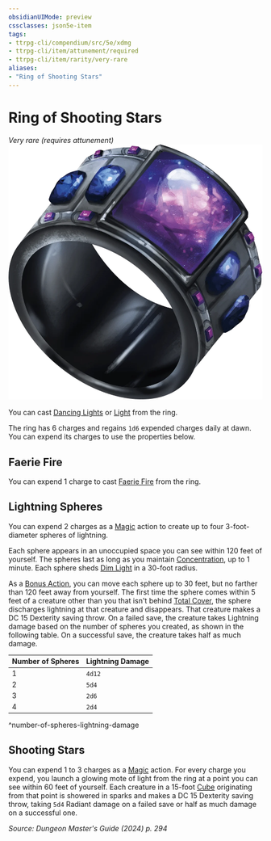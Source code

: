 ```yaml
---
obsidianUIMode: preview
cssclasses: json5e-item
tags:
- ttrpg-cli/compendium/src/5e/xdmg
- ttrpg-cli/item/attunement/required
- ttrpg-cli/item/rarity/very-rare
aliases: 
- "Ring of Shooting Stars"
---
```

# Ring of Shooting Stars
*Very rare (requires attunement)*  
![](Misc%20Files/CLI/compendium/items/img/ring-of-shooting-stars.webp#right)


You can cast [Dancing Lights](Misc%20Files/CLI/compendium/spells/dancing-lights-xphb.md) or [Light](Misc%20Files/CLI/compendium/spells/light-xphb.md) from the ring.

The ring has 6 charges and regains `1d6` expended charges daily at dawn. You can expend its charges to use the properties below.

## Faerie Fire

You can expend 1 charge to cast [Faerie Fire](Misc%20Files/CLI/compendium/spells/faerie-fire-xphb.md) from the ring.

## Lightning Spheres

You can expend 2 charges as a [Magic](Misc%20Files/CLI/rules/actions.md#Magic) action to create up to four 3-foot-diameter spheres of lightning.

Each sphere appears in an unoccupied space you can see within 120 feet of yourself. The spheres last as long as you maintain [Concentration](Misc%20Files/CLI/rules/conditions.md#Concentration), up to 1 minute. Each sphere sheds [Dim Light](Misc%20Files/CLI/rules/variant-rules/dim-light-xphb.md) in a 30-foot radius.

As a [Bonus Action](Misc%20Files/CLI/rules/variant-rules/bonus-action-xphb.md), you can move each sphere up to 30 feet, but no farther than 120 feet away from yourself. The first time the sphere comes within 5 feet of a creature other than you that isn't behind [Total Cover](Misc%20Files/CLI/rules/variant-rules/cover-xphb.md), the sphere discharges lightning at that creature and disappears. That creature makes a DC 15 Dexterity saving throw. On a failed save, the creature takes Lightning damage based on the number of spheres you created, as shown in the following table. On a successful save, the creature takes half as much damage.

| Number of Spheres | Lightning Damage |
|-------------------|------------------|
| 1 | `4d12` |
| 2 | `5d4` |
| 3 | `2d6` |
| 4 | `2d4` |
^number-of-spheres-lightning-damage

## Shooting Stars

You can expend 1 to 3 charges as a [Magic](Misc%20Files/CLI/rules/actions.md#Magic) action. For every charge you expend, you launch a glowing mote of light from the ring at a point you can see within 60 feet of yourself. Each creature in a 15-foot [Cube](Misc%20Files/CLI/rules/variant-rules/cube-area-of-effect-xphb.md) originating from that point is showered in sparks and makes a DC 15 Dexterity saving throw, taking `5d4` Radiant damage on a failed save or half as much damage on a successful one.

*Source: Dungeon Master's Guide (2024) p. 294*